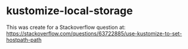 # kustomize-local-storage

This was create for a Stackoverflow question at:
<a href="https://stackoverflow.com/questions/63722885/use-kustomize-to-set-hostpath-path">https://stackoverflow.com/questions/63722885/use-kustomize-to-set-hostpath-path</a>
